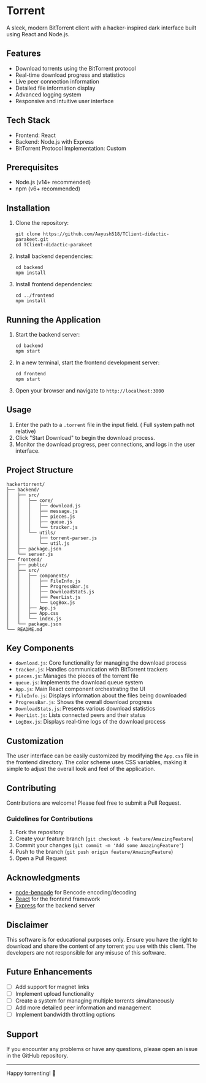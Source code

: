 # Torrent

A sleek, modern BitTorrent client with a hacker-inspired dark interface built using React and Node.js.


## Features

- Download torrents using the BitTorrent protocol
- Real-time download progress and statistics
- Live peer connection information
- Detailed file information display
- Advanced logging system
- Responsive and intuitive user interface

## Tech Stack

- Frontend: React
- Backend: Node.js with Express
- BitTorrent Protocol Implementation: Custom

## Prerequisites

- Node.js (v14+ recommended)
- npm (v6+ recommended)

## Installation

1. Clone the repository:
   ```
   git clone https://github.com/Aayush518/TClient-didactic-parakeet.git
   cd TClient-didactic-parakeet
   ```

2. Install backend dependencies:
   ```
   cd backend
   npm install
   ```

3. Install frontend dependencies:
   ```
   cd ../frontend
   npm install
   ```

## Running the Application

1. Start the backend server:
   ```
   cd backend
   npm start
   ```

2. In a new terminal, start the frontend development server:
   ```
   cd frontend
   npm start
   ```

3. Open your browser and navigate to `http://localhost:3000`

## Usage

1. Enter the path to a `.torrent` file in the input field. ( Full system path not relative)
2. Click "Start Download" to begin the download process.
3. Monitor the download progress, peer connections, and logs in the user interface.

## Project Structure

```
hackertorrent/
├── backend/
│   ├── src/
│   │   ├── core/
│   │   │   ├── download.js
│   │   │   ├── message.js
│   │   │   ├── pieces.js
│   │   │   ├── queue.js
│   │   │   └── tracker.js
│   │   └── utils/
│   │       ├── torrent-parser.js
│   │       └── util.js
│   ├── package.json
│   └── server.js
├── frontend/
│   ├── public/
│   ├── src/
│   │   ├── components/
│   │   │   ├── FileInfo.js
│   │   │   ├── ProgressBar.js
│   │   │   ├── DownloadStats.js
│   │   │   ├── PeerList.js
│   │   │   └── LogBox.js
│   │   ├── App.js
│   │   ├── App.css
│   │   └── index.js
│   └── package.json
└── README.md
```

## Key Components

- `download.js`: Core functionality for managing the download process
- `tracker.js`: Handles communication with BitTorrent trackers
- `pieces.js`: Manages the pieces of the torrent file
- `queue.js`: Implements the download queue system
- `App.js`: Main React component orchestrating the UI
- `FileInfo.js`: Displays information about the files being downloaded
- `ProgressBar.js`: Shows the overall download progress
- `DownloadStats.js`: Presents various download statistics
- `PeerList.js`: Lists connected peers and their status
- `LogBox.js`: Displays real-time logs of the download process

## Customization

The user interface can be easily customized by modifying the `App.css` file in the frontend directory. The color scheme uses CSS variables, making it simple to adjust the overall look and feel of the application.

## Contributing

Contributions are welcome! Please feel free to submit a Pull Request.

### Guidelines for Contributions

1. Fork the repository
2. Create your feature branch (`git checkout -b feature/AmazingFeature`)
3. Commit your changes (`git commit -m 'Add some AmazingFeature'`)
4. Push to the branch (`git push origin feature/AmazingFeature`)
5. Open a Pull Request


## Acknowledgments

- [node-bencode](https://github.com/themasch/node-bencode) for Bencode encoding/decoding
- [React](https://reactjs.org/) for the frontend framework
- [Express](https://expressjs.com/) for the backend server

## Disclaimer

This software is for educational purposes only. Ensure you have the right to download and share the content of any torrent you use with this client. The developers are not responsible for any misuse of this software.

## Future Enhancements

- [ ] Add support for magnet links
- [ ] Implement upload functionality
- [ ] Create a system for managing multiple torrents simultaneously
- [ ] Add more detailed peer information and management
- [ ] Implement bandwidth throttling options

## Support

If you encounter any problems or have any questions, please open an issue in the GitHub repository.

---

Happy torrenting! 🚀



